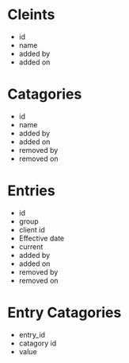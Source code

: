 # Cleints
* id
* name
* added by
* added on

# Catagories
* id
* name
* added by
* added on
* removed by
* removed on

# Entries
* id
* group
* client id
* Effective date
* current
* added by
* added on
* removed by
* removed on

# Entry Catagories
* entry_id
* catagory id
* value
